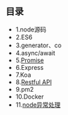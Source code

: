 ## 目录
- 1.node源码
- 2.ES6
- 3.generator、co
- 4.async/await
- 5.[Promise](https://github.com/aiyajingjing/nodejs-study/blob/master/promise.md)
- 6.Express
- 7.Koa
- 8.[Restful API](https://github.com/aisuhua/restful-api-design-references)
- 9.pm2
- 10.Docker
- 11.[node异常处理](https://github.com/aiyajingjing/nodejs-study/blob/master/error.md)
